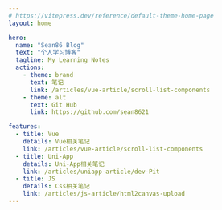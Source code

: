 ```yaml
---
# https://vitepress.dev/reference/default-theme-home-page
layout: home

hero:
  name: "Sean86 Blog"
  text: "个人学习博客"
  tagline: My Learning Notes
  actions:
    - theme: brand
      text: 笔记
      link: /articles/vue-article/scroll-list-components
    - theme: alt
      text: Git Hub
      link: https://github.com/sean8621

features:
  - title: Vue
    details: Vue相关笔记
    link: /articles/vue-article/scroll-list-components
  - title: Uni-App
    details: Uni-App相关笔记
    link: /articles/uniapp-article/dev-Pit
  - title: JS
    details: Css相关笔记
    link: /articles/js-article/html2canvas-upload
---
```

